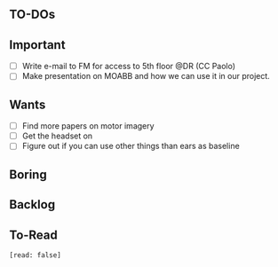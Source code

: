 
## TO-DOs
## Important
- [ ] Write e-mail to FM for access to 5th floor @DR (CC Paolo)
- [ ] Make presentation on MOABB and how we can use it in our project.

## Wants
- [ ] Find more papers on motor imagery
- [ ] Get the headset on
- [ ] Figure out if you can use other things than ears as baseline

## Boring


## Backlog


## To-Read
```query
[read: false]
```
